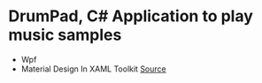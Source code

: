 # DrumPad, C# Application to play music samples

* Wpf
* Material Design In XAML Toolkit [Source](https://github.com/MaterialDesignInXAML/MaterialDesignInXamlToolkit)
